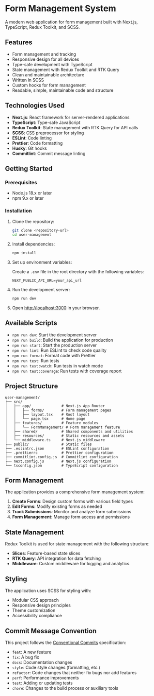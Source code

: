 # Form Management System

A modern web application for form management built with Next.js, TypeScript, Redux Toolkit, and SCSS.

## Features

- Form management and tracking
- Responsive design for all devices
- Type-safe development with TypeScript
- State management with Redux Toolkit and RTK Query
- Clean and maintainable architecture
- Written in SCSS
- Custom hooks for form management
- Readable, simple, maintainable code and structure

## Technologies Used

- **Next.js**: React framework for server-rendered applications
- **TypeScript**: Type-safe JavaScript
- **Redux Toolkit**: State management with RTK Query for API calls
- **SCSS**: CSS preprocessor for styling
- **ESLint**: Code linting
- **Prettier**: Code formatting
- **Husky**: Git hooks
- **Commitlint**: Commit message linting

## Getting Started

### Prerequisites

- Node.js 18.x or later
- npm 9.x or later

### Installation

1. Clone the repository:

   ```bash
   git clone <repository-url>
   cd user-management
   ```

2. Install dependencies:

   ```bash
   npm install
   ```

3. Set up environment variables:
   
   Create a `.env` file in the root directory with the following variables:
   ```
   NEXT_PUBLIC_API_URL=your_api_url
   ```

4. Run the development server:

   ```bash
   npm run dev
   ```

5. Open [http://localhost:3000](http://localhost:3000) in your browser.

## Available Scripts

- `npm run dev`: Start the development server
- `npm run build`: Build the application for production
- `npm run start`: Start the production server
- `npm run lint`: Run ESLint to check code quality
- `npm run format`: Format code with Prettier
- `npm run test`: Run tests
- `npm run test:watch`: Run tests in watch mode
- `npm run test:coverage`: Run tests with coverage report

## Project Structure

```
user-management/
├── src/
│   ├── app/              # Next.js App Router
│   │   ├── forms/        # Form management pages
│   │   ├── layout.tsx    # Root layout
│   │   └── page.tsx      # Home page
│   ├── features/         # Feature modules
│   │   └── FormManagement/ # Form management feature
│   ├── shared/           # Shared components and utilities
│   ├── resources/        # Static resources and assets
│   └── middleware.ts     # Next.js middleware
├── public/               # Static files
├── .eslintrc.json        # ESLint configuration
├── .prettierrc           # Prettier configuration
├── commitlint.config.js  # Commitlint configuration
├── next.config.js        # Next.js configuration
└── tsconfig.json         # TypeScript configuration
```

## Form Management

The application provides a comprehensive form management system:

1. **Create Forms**: Design custom forms with various field types
2. **Edit Forms**: Modify existing forms as needed
3. **Track Submissions**: Monitor and analyze form submissions
4. **Form Management**: Manage form access and permissions

## State Management

Redux Toolkit is used for state management with the following structure:

- **Slices**: Feature-based state slices
- **RTK Query**: API integration for data fetching
- **Middleware**: Custom middleware for logging and analytics

## Styling

The application uses SCSS for styling with:

- Modular CSS approach
- Responsive design principles
- Theme customization
- Accessibility compliance

## Commit Message Convention

This project follows the [Conventional Commits](https://www.conventionalcommits.org/) specification:

- `feat`: A new feature
- `fix`: A bug fix
- `docs`: Documentation changes
- `style`: Code style changes (formatting, etc.)
- `refactor`: Code changes that neither fix bugs nor add features
- `perf`: Performance improvements
- `test`: Adding or updating tests
- `chore`: Changes to the build process or auxiliary tools